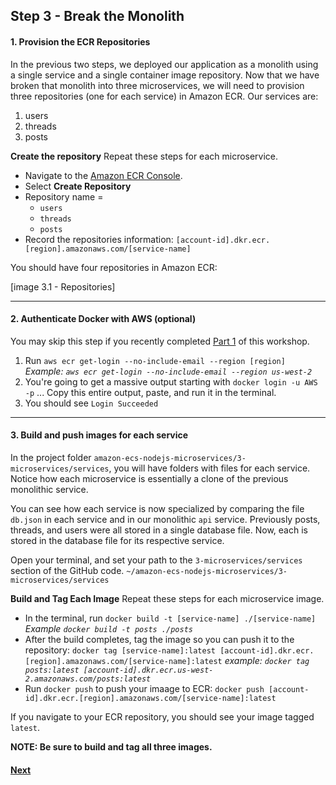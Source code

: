 ## Step 3 - Break the Monolith

#### 1. Provision the ECR Repositories
In the previous two steps, we deployed our application as a monolith using a single service and a single container image repository. Now that we have broken that monolith into three microservices, we will need to provision three repositories (one for each service) in Amazon ECR. Our services are:
1. users
2. threads
3. posts

**Create the repository**
Repeat these steps for each microservice.
* Navigate to the [Amazon ECR Console](https://console.aws.amazon.com/ecs/home?#/repositories).
* Select **Create Repository**
* Repository name =
  * `users`
  * `threads`
  * `posts`
* Record the repositories information: `[account-id].dkr.ecr.[region].amazonaws.com/[service-name]`

You should have four repositories in Amazon ECR:

[image 3.1 - Repositories]

---
#### 2. Authenticate Docker with AWS (optional)
You may skip this step if you recently completed [Part 1](/getting-started/container-microservices-tutorial/step-one/) of this workshop.
1. Run `aws ecr get-login --no-include-email --region [region]`
*Example: `aws ecr get-login --no-include-email --region us-west-2`*
2. You're going to get a massive output starting with `docker login -u AWS -p` ... Copy this entire output, paste, and run it in the terminal.
3. You should see `Login Succeeded`

---
#### 3. Build and push images for each service
In the project folder `amazon-ecs-nodejs-microservices/3-microservices/services`, you will have folders with files for each service. Notice how each microservice is essentially a clone of the previous monolithic service.

You can see how each service is now specialized by comparing the file `db.json` in each service and in our monolithic `api` service. Previously posts, threads, and users were all stored in a single database file. Now, each is stored in the database file for its respective service.

Open your terminal, and set your path to the `3-microservices/services` section of the GitHub code. `~/amazon-ecs-nodejs-microservices/3-microservices/services`

**Build and Tag Each Image**
Repeat these steps for each microservice image.

* In the terminal, run `docker build -t [service-name] ./[service-name]`
_Example `docker build -t posts ./posts`_
* After the build completes, tag the image so you can push it to the repository:
`docker tag [service-name]:latest [account-id].dkr.ecr.[region].amazonaws.com/[service-name]:latest`
_example: `docker tag posts:latest [account-id].dkr.ecr.us-west-2.amazonaws.com/posts:latest`_
* Run `docker push` to push your imaage to ECR:
`docker push [account-id].dkr.ecr.[region].amazonaws.com/[service-name]:latest`

If you navigate to your ECR repository, you should see your image tagged `latest`.

**NOTE: Be sure to build and tag all three images.**

#### [Next](/Step-4.md)
